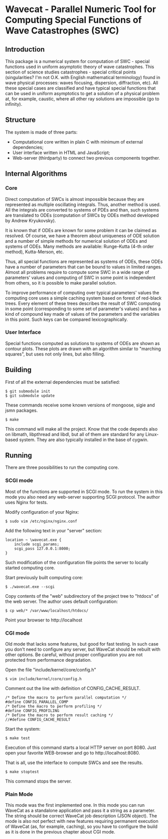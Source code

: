 # Wavecat - Parallel Numeric Tool for Computing Special Functions of Wave Catastrophes (SWC)

## Introduction

This package is a numerical system for computation of SWC - special functions
used in uniform asymptotic theory of wave catastrophes. This section of science
studies catastrophes - special critical points (singularities? I'm not O.K.
with English mathematical terminology) found in wave physical processes: waves
focusing, dispersion, diffraction, etc). All these special cases are classified
and have typical special functions that can be used in uniform asymptotics to
get a solution of a physical problem at, for example, caustic, where all other
ray solutions are impossible (go to infinity).

## Structure

The system is made of three parts:

* Computational core written in plain C with minimum of external dependencies;
* User interface written in HTML and JavaScript;
* Web-server (thirdparty) to connect two previous components together.

## Internal Algorithms

### Core

Direct computation of SWCs is almost impossible because they are represented as
multiple oscillating integrals. Thus, another method is used. All the integrals
are converted to systems of PDEs and than, such systems are translated to ODEs
(computation of SWCs by ODEs method developed by Andrew Kryukovsky).

It is known that if ODEs are known for some problem it can be claimed as
resolved. Of course, we have a theorem about uniqueness of ODE solution and a
number of simple methods for numerical solution of ODEs and systems of ODEs.
Many methods are available: Runge-Kutta (4-th order method), Kutta-Merson,
etc.

Thus, all special functions are represented as systems of ODEs, these ODEs have
a number of parameters that can be bound to values in limited ranges. Almost
all problems require to compute some SWC in a wide range of parameters' values
and computing of SWC in some point is independent from others, so it is
possible to make parallel solution.

To improve performance of computing over typical parameters' values the
computing core uses a simple caching system based on forest of red-black trees.
Every element of these trees describes the result of SWC computing in some point
(corresponding to some set of parameter's values) and has a kind of compound key
made of values of the parameters and the variables in this point. Such keys can
be compared lexicographically.

### User Interface

Special functions computed as solutions to systems of ODEs are shown as contour
plots. These plots are drawn with an algorithm similar to "marching squares",
but uses not only lines, but also filling.

## Building

First of all the external dependencies must be satisfied:

	$ git submodule init
	$ git submodule update

These commands receive some known versions of mongoose, sigie and jsmn packages.

	$ make

This command will make all the project. Know that the code depends also on
libmath, libpthread and libdl, but all of them are standard for any Linux-based
system. They are also typically installed in the base of cygwin.

## Running

There are three possibilities to run the computing core.

### SCGI mode

Most of the functions are supported in SCGI mode. To run the system in this mode
you also need any web-server supporting SCGI protocol. The author uses Nginx for
tests.

Modify configuration of your Nginx:

	$ sudo vim /etc/nginx/nginx.conf

Add the following text in your "server" section:

	location ~ \wavecat.exe {
		include scgi_params;
		scgi_pass 127.0.0.1:8000;
	}

Such modification of the configuration file points the server to locally started
computing core.

Start previously built computing core:

	$ ./wavecat.exe --scgi

Copy contents of the "web" subdirectory of the project tree to "htdocs" of the
web server. The author uses default configuration:

	$ cp web/* /var/www/localhost/htdocs/ 

Point your browser to http://localhost

### CGI mode

Old mode that lacks some features, but good for fast testing. In such case you
don't need to configure any server, but WaveCat should be rebuilt with other
options. Be careful, without proper configuration you are not protected from
performance degradation.

Open the file "include/kernel/core/config.h"

	$ vim include/kernel/core/config.h

Comment out the line with definition of CONFIG\_CACHE\_RESULT.

	/* Define the macro to perform parallel computation */
	#define CONFIG_PARALLEL_COMP
	/* Define the macro to perform profiling */
	#define CONFIG_PROFILING
	/* Define the macro to perform result caching */
	//#define CONFIG_CACHE_RESULT

Start the system:

	$ make test

Execution of this command starts a local HTTP server on port 8080. Just open
your favorite WEB-browser and go to http://localhost:8080.

That is all, use the interface to compute SWCs and see the results.

	$ make stoptest

This command stops the server.

### Plain Mode

This mode was the first implemented one. In this mode you can run WaveCat as a
standalone application and pass it a string as a parameter. The string should
be correct WaveCat job description (JSON object). The mode is also not perfect
with new features requiring permanent execution of WaveCat (as, for example,
caching), so you have to configure the build as it is done in the previous
chapter about CGI mode.
